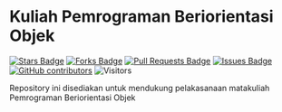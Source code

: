 # Kuliah Pemrograman Beriorientasi Objek

<a href="https://github.com/arifadli/KuliahPBO/stargazers"><img src="https://img.shields.io/github/stars/arifadli/KuliahPBO" alt="Stars Badge"/></a>
<a href="https://github.com/arifadli/KuliahPBO/network/members"><img src="https://img.shields.io/github/forks/arifadli/KuliahPBO" alt="Forks Badge"/></a>
<a href="https://github.com/arifadli/KuliahPBO/pulls"><img src="https://img.shields.io/github/issues-pr/arifadli/KuliahPBO" alt="Pull Requests Badge"/></a>
<a href="https://github.com/arifadli/KuliahPBO/issues"><img src="https://img.shields.io/github/issues/arifadli/KuliahPBO" alt="Issues Badge"/></a>
<a href="https://github.com/arifadli/KuliahPBO/contributors"><img alt="GitHub contributors" src="https://img.shields.io/github/contributors/arifadli/KuliahPBO?color=2b9348"></a>
![Visitors](https://api.visitorbadge.io/api/visitors?path=https%3A%2F%2Fgithub.com%2Farifadli%2FKuliahPBO&labelColor=%23d9e3f0&countColor=%23697689&style=flat)


Repository ini disediakan untuk mendukung pelakasanaan matakuliah Pemrograman Beriorientasi Objek
